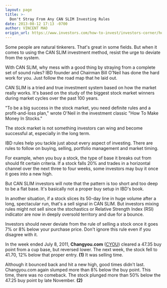 ```yaml
---
layout: page
title: >-
  Don't Stray From Any CAN SLIM Investing Rules
date: 2013-08-12 17:13 -0700
author: VINCENT MAO
origin_url: https://www.investors.com/how-to-invest/investors-corner/how-to-invest-in-stocks-4
---
```





Some people are natural tinkerers. That's great in some fields. But when it comes to using the CAN SLIM investment method, resist the urge to deviate from the system.


With CAN SLIM, why mess with a good thing by straying from a complete set of sound rules? IBD founder and Chairman Bill O'Neil has done the hard work for you. Just follow the road map that he laid out.


CAN SLIM is a tried and true investment system based on how the market really works. It's based on the study of the biggest stock market winners during market cycles over the past 100 years.


"To be a big success in the stock market, you need definite rules and a profit-and-loss plan," wrote O'Neil in the investment classic "How To Make Money In Stocks."


The stock market is not something investors can wing and become successful at, especially in the long term.


IBD rules help you tackle just about every aspect of investing. There are rules to follow on buying, selling, portfolio management and market timing.


For example, when you buy a stock, the type of base it breaks out from should fit certain criteria. If a stock falls 20% and trades in a horizontal channel over the next three to four weeks, some investors may buy it once it goes into a new high.


But CAN SLIM investors will note that the pattern is too short and too deep to be a flat base. It's basically not a proper buy setup in IBD's book.


In another situation, if a stock slices its 50-day line in huge volume after a long, spectacular run, that's a sell signal in CAN SLIM. But investors mixing rules might not sell since the stochastics or Relative Strength Index (RSI) indicator are now in deeply oversold territory and due for a bounce. 


Investors should never deviate from the rule of selling a stock once it goes 7% or 8% below your purchase price. Don't ignore this rule even if you disagree with it.


In the week ended July 8, 2011, **Changyou.com** ([CYOU](https://research.investors.com/quote.aspx?symbol=CYOU)) cleared a 47.35 buy point from a cup base, but reversed lower. The next week, the stock fell to 41.70, 12% below that proper entry. **(1)** It was selling time.


Although it bounced back and hit a new high, good times didn't last. Changyou.com again slumped more than 8% below the buy point. This time, there was no comeback. The stock plunged more than 50% below the 47.25 buy point by late November. **(2)**





